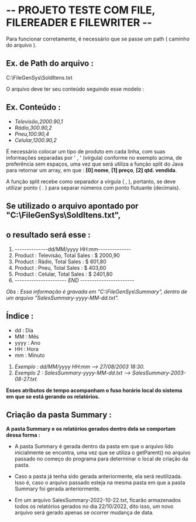 # -- PROJETO TESTE COM FILE, FILEREADER E FILEWRITER --

Para funcionar corretamente, é necessário que se passe um path ( caminho do arquivo ). 

## Ex. de Path do arquivo :

C:\FileGenSys\SoldItens.txt

O arquivo deve ter seu conteúdo seguindo esse modelo :

## Ex. Conteúdo :

* *Televisão,2000.90,1*
* *Rádio,300.90,2*
* *Pneu,100.90,4*
* *Celular,1200.90,2*

É necessário colocar um tipo de produto em cada linha, com suas informações 
separadas por ' , ' (vírgula) conforme no exemplo acima, de preferência sem 
espaços, uma vez que será utiliza a função split do Java para retornar um 
array, em que : **[0] nome**, **[1] preço**, **[2] qtd. vendida**.

A função split recebe como separador a vírgula ( , ), portanto, se deve
utilizar ponto ( . ) para separar números com ponto flutuante (decimais).

## Se utilizado o arquivo apontado por "C:\FileGenSys\SoldItens.txt", 
## o resultado será esse :

 1. --------------dd/MM/yyyy HH:mm--------------
 2. Product : Televisão, Total Sales : $ 2000,90
 3. Product : Rádio, Total Sales : $ 601,80
 4. Product : Pneu, Total Sales : $ 403,60
 5. Product : Celular, Total Sales : $ 2401,80
 6. ---------------------- *END* -----------------------

*Obs : Essa informação é gravada em "C:\FileGenSys\Summary",*
*dentro de um arquivo "SalesSummary-yyyy-MM-dd.txt".*

## Índice :
* dd : Dia 
* MM : Mês
* yyyy : Ano
* HH : Hora
* mm : Minuto

1. *Exemplo : dd/MM/yyyy HH:mm --> 27/08/2003 18:30.*
2. *Exemplo 2 : SalesSummary-yyyy-MM-dd.txt --> SalesSummary-2003-08-27.txt.*

**Esses atributos de tempo acompanham o fuso horário local do sistema em que se está gerando os relatórios.**

## Criação da pasta Summary :

**A pasta Summary e os relatórios gerados dentro dela se comportam dessa forma :**

* A pasta Summary é gerada dentro da pasta em que o arquivo lido inicialmente se encontra,
uma vez que se utiliza o getParent() no arquivo passado no começo do programa para determinar o local de criação da pasta.

* Caso a pasta já tenha sido gerada anteriormente, ela será reutilizada. Isso é, caso o arquivo passado esteja 
na mesma pasta em que a pasta Summary foi gerada anteriormente.

* Em um arquivo SalesSummary-2022-10-22.txt, ficarão armazenados todos os relatórios gerados no dia 22/10/2022, dito isso,
um novo arquivo será gerado apenas se ocorrer mudança de data.



